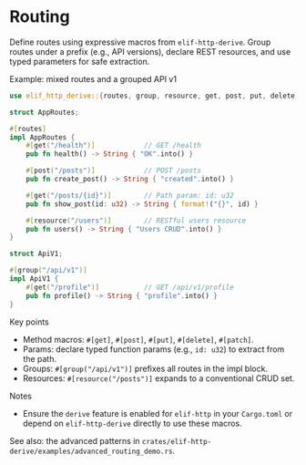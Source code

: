 # Routing

Define routes using expressive macros from `elif-http-derive`. Group routes under a prefix (e.g., API versions), declare REST resources, and use typed parameters for safe extraction.

Example: mixed routes and a grouped API v1

```rust
use elif_http_derive::{routes, group, resource, get, post, put, delete, patch};

struct AppRoutes;

#[routes]
impl AppRoutes {
    #[get("/health")]            // GET /health
    pub fn health() -> String { "OK".into() }

    #[post("/posts")]            // POST /posts
    pub fn create_post() -> String { "created".into() }

    #[get("/posts/{id}")]        // Path param: id: u32
    pub fn show_post(id: u32) -> String { format!("{}", id) }

    #[resource("/users")]        // RESTful users resource
    pub fn users() -> String { "Users CRUD".into() }
}

struct ApiV1;

#[group("/api/v1")]
impl ApiV1 {
    #[get("/profile")]           // GET /api/v1/profile
    pub fn profile() -> String { "profile".into() }
}
```

Key points
- Method macros: `#[get]`, `#[post]`, `#[put]`, `#[delete]`, `#[patch]`.
- Params: declare typed function params (e.g., `id: u32`) to extract from the path.
- Groups: `#[group("/api/v1")]` prefixes all routes in the impl block.
- Resources: `#[resource("/posts")]` expands to a conventional CRUD set.

Notes
- Ensure the `derive` feature is enabled for `elif-http` in your `Cargo.toml` or depend on `elif-http-derive` directly to use these macros.

See also: the advanced patterns in `crates/elif-http-derive/examples/advanced_routing_demo.rs`.
